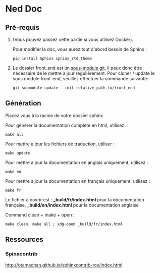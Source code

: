 # Ned Doc
## Pré-requis

1. (Vous pouvez passez cette partie si vous utilisez Docker).

    Pour modifier la doc, vous aurez tout d'abord besoin de Sphinx :

    `pip install Sphinx sphinx_rtd_theme`

2. Le dossier front_end est un [sous-module git](https://git-scm.com/book/fr/v2/Utilitaires-Git-Sous-modules),
    il peux donc être nécessaire de le mettre à jour régulièrement.
    Pour cloner / update le sous module front-end, veuillez effectuer la commande suivante:

    `git submodule update --init relative_path_to/front_end`

## Génération
Placez vous à la racine de votre dossier sphinx

Pour générer la documentation complete en html, utilisez : 

`make all`

Pour mettre à jour les fichiers de traduction, utiliser :

`make update`

Pour mettre à jour la documentation en anglais uniquement, utilisez :

`make en`

Pour mettre à jour la documentation en français uniquement, utilisez :

`make fr`

Le fichier à ouvrir est : **_build/fr/index.html** pour la documentation française, **_build/en/index.html** pour la documentation anglaise

Command clean + make + open : 

`make clean; make all ; xdg-open _build/fr/index.html`

## Ressources
### Spinxcontrib

http://otamachan.github.io/sphinxcontrib-ros/index.html
